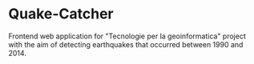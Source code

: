 # Quake-Catcher
Frontend web application for "Tecnologie per la geoinformatica" project with the aim of detecting earthquakes that occurred between 1990 and 2014.
